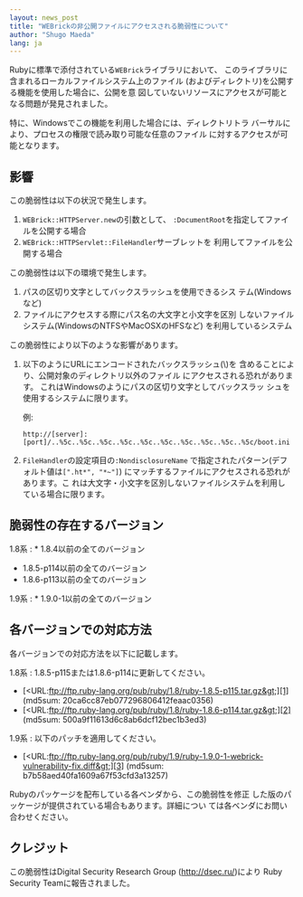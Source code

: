 ```yaml
---
layout: news_post
title: "WEBrickの非公開ファイルにアクセスされる脆弱性について"
author: "Shugo Maeda"
lang: ja
---
```


Rubyに標準で添付されている`WEBrick`ライブラリにおいて、 このライブラリに含まれるローカルファイルシステム上のファイル
(およびディレクトリ)を公開する機能を使用した場合に、公開を意 図していないリソースにアクセスが可能となる問題が発見されました。

特に、Windowsでこの機能を利用した場合には、ディレクトリトラ バーサルにより、プロセスの権限で読み取り可能な任意のファイル
に対するアクセスが可能となります。

## 影響

この脆弱性は以下の状況で発生します。

1.  `WEBrick::HTTPServer.new`の引数として、 `:DocumentRoot`を指定してファイルを公開する場合
2.  `WEBrick::HTTPServlet::FileHandler`サーブレットを 利用してファイルを公開する場合

この脆弱性は以下の環境で発生します。

1.  パスの区切り文字としてバックスラッシュを使用できるシス テム(Windowsなど)
2.  ファイルにアクセスする際にパス名の大文字と小文字を区別 しないファイルシステム(WindowsのNTFSやMacOSXのHFSなど)
    を利用しているシステム

この脆弱性により以下のような影響があります。

1.  以下のようにURLにエンコードされたバックスラッシュ(\\)を 含めることにより、公開対象のディレクトリ以外のファイル
    にアクセスされる恐れがあります。 これはWindowsのようにパスの区切り文字としてバックスラッ シュを使用するシステムに限ります。

    例:

        http://[server]:[port]/..%5c..%5c..%5c..%5c..%5c..%5c..%5c..%5c..%5c..%5c/boot.ini

2.  `FileHandler`の設定項目の`:NondisclosureName` で指定されたパターン(デフォルト値は`[".ht*",
    "*~"]`) にマッチするファイルにアクセスされる恐れがあります。こ れは大文字・小文字を区別しないファイルシステムを利用し
    ている場合に限ります。

## 脆弱性の存在するバージョン

1.8系
: * 1\.8.4以前の全てのバージョン
  * 1\.8.5-p114以前の全てのバージョン
  * 1\.8.6-p113以前の全てのバージョン

1.9系
: * 1\.9.0-1以前の全てのバージョン

## 各バージョンでの対応方法

各バージョンでの対応方法を以下に記載します。

1.8系
: 1\.8.5-p115または1.8.6-p114に更新してください。

  * [&lt;URL:ftp://ftp.ruby-lang.org/pub/ruby/1.8/ruby-1.8.5-p115.tar.gz&gt;][1]
    (md5sum: 20ca6cc87eb077296806412feaac0356)
  * [&lt;URL:ftp://ftp.ruby-lang.org/pub/ruby/1.8/ruby-1.8.6-p114.tar.gz&gt;][2]
    (md5sum: 500a9f11613d6c8ab6dcf12bec1b3ed3)

1.9系
: 以下のパッチを適用してください。

  * [&lt;URL:ftp://ftp.ruby-lang.org/pub/ruby/1.9/ruby-1.9.0-1-webrick-vulnerability-fix.diff&gt;][3]
    (md5sum: b7b58aed40fa1609a67f53cfd3a13257)

Rubyのパッケージを配布している各ベンダから、この脆弱性を修正 した版のパッケージが提供されている場合もあります。詳細につい
ては各ベンダにお問い合わせください。

## クレジット

この脆弱性はDigital Security Research Group (http://dsec.ru/)により Ruby Security
Teamに報告されました。



[1]: ftp://ftp.ruby-lang.org/pub/ruby/1.8/ruby-1.8.5-p115.tar.gz
[2]: ftp://ftp.ruby-lang.org/pub/ruby/1.8/ruby-1.8.6-p114.tar.gz
[3]: ftp://ftp.ruby-lang.org/pub/ruby/1.9/ruby-1.9.0-1-webrick-vulnerability-fix.diff
